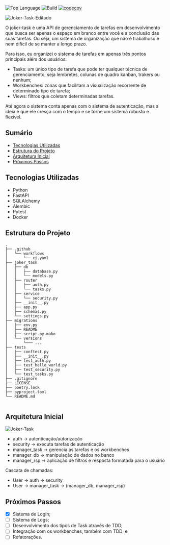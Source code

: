 ![Top Language](https://img.shields.io/github/languages/top/bruno-gabriel-muniz/joker-task)
![Build](https://github.com/bruno-gabriel-muniz/joker-task/actions/workflows/ci.yaml/badge.svg)
[![codecov](https://codecov.io/gh/bruno-gabriel-muniz/joker-task/branch/main/graph/badge.svg)](https://codecov.io/gh/bruno-gabriel-muniz/joker-task)

<img src="https://i.ibb.co/wZb6qrnZ/Joker-Task-Editado.png" alt="Joker-Task-Editado" border="0">

O joker-task é uma API de gerenciamento de tarefas em desenvolvimento que busca ser apenas o espaço em branco entre você e a conclusão das suas tarefas. Ou seja, um sistema de organização que não é trabalhoso e nem difícil de se manter a longo prazo.

Para isso, eu organizei o sistema de tarefas em apenas três pontos principais além dos usuários:

- Tasks: um único tipo de tarefa que pode ter qualquer técnica de gerenciamento, seja lembretes, colunas de quadro kanban, trakers ou nenhum;
- Workbenches: zonas que facilitam a visualização recorrente de determinado tipo de tarefa;
- Views: filtros que coletam determinadas tarefas.

<!--(Futuramente: Imagem explicativa)-->

Até agora o sistema conta apenas com o sistema de autenticação, mas a ideia é que ele cresça com o tempo e se torne um sistema robusto e flexível.

## Sumário
- [Tecnologias Utilizadas](#tecnologias-utilizadas)
- [Estrutura do Projeto](#estrutura-do-projeto)
- [Arquitetura Inicial](#arquitetura-inicial)
- [Próximos Passos](#próximos-passos)

## Tecnologias Utilizadas

- Python
- FastAPI
- SQLAlchemy
- Alembic
- Pytest
- Docker

## Estrutura do Projeto

```
.
├── .github
│   └── workflows
│       └── ci.yaml
├── joker_task
│   ├── db
│   │   ├── database.py
│   │   └── models.py
│   ├── router
│   │   ├── auth.py
│   │   └── tasks.py
│   ├── service
│   │   └── security.py
│   ├── __init__.py
│   ├── app.py
│   ├── schemas.py
│   └── settings.py
├── migrations
│   ├── env.py
│   ├── README
│   ├── script.py.mako
│   └── versions
│       └─── ...
├── tests
│   ├── conftest.py
│   ├── __init__.py
│   ├── test_auth.py
│   ├── test_hello_world.py
│   ├── test_security.py
│   └── test_tasks.py
├── .gitignore
├── LICENSE
├── poetry.lock
├── pyproject.toml
└── README.md


```

## Arquitetura Inicial

<img src="https://i.ibb.co/0y9mdsp8/Joker-Task.jpg" alt="Joker-Task" border="0">

- auth → autenticação/autorização
- security → executa tarefas de autenticação
- manager_task → gerencia as tarefas e os workbenches
- manager_db → manipulação de dados no banco
- manager_rsp → aplicação de filtros e resposta formatada para o usuário

Cascata de chamadas:
- User -> auth -> security
- User -> manager_task -> (manager_db, manager_rsp)

## Próximos Passos

- [X] Sistema de Login;
- [ ] Sistema de Logs;
- [ ] Desenvolvimento dos tipos de Task através de TDD;
- [ ] Integração com os workbenches, também com TDD; e
- [ ] Refatorações.
